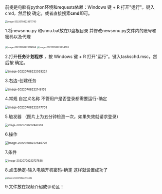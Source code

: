 前提是电脑有python环境和requests依赖：Windows 键 + R 打开"运行"。键入cmd，然后按 确定。或者直接搜索**cmd**即可。

<img src="https://cdn.jsdelivr.net/gh/bean661/images@main/img/202207082236788.png" alt="image-20220708223617740" style="zoom:50%;" />

1.将newsnnu.py 和snnu.bat放在D盘根目录  并修改newsnnu.py文件内的账号和密码以及代理

<img src="https://cdn.jsdelivr.net/gh/bean661/images@main/img/202207082231729.png" alt="image-20220708223119684" style="zoom:50%;" />

<img src="https://cdn.jsdelivr.net/gh/bean661/images@main/img/202207082232632.png" alt="image-20220708223234593" style="zoom:50%;" />

2.打开**任务计划程序** ，按 Windows 键 + R 打开"运行"。键入taskschd.msc，然后按 确定。

<img src="https://cdn.jsdelivr.net/gh/bean661/images@main/img/202207082220291.png" alt="image-20220708222053224" style="zoom: 67%;" />

3.右边-创建任务

<img src="https://cdn.jsdelivr.net/gh/bean661/images@main/img/202207082221230.png" alt="image-20220708222148155" style="zoom:67%;" />

4.常规 自定义名称 不管用户是否登录都需要运行-确定

<img src="https://cdn.jsdelivr.net/gh/bean661/images@main/img/202207082222764.png" alt="image-20220708222247709" style="zoom:67%;" />

5.触发器  （图片上为五分钟检测一次，如果失效就请求登录）

<img src="https://cdn.jsdelivr.net/gh/bean661/images@main/img/202207082224456.png" alt="image-20220708222447383" style="zoom: 60%;" />

6.操作

<img src="https://cdn.jsdelivr.net/gh/bean661/images@main/img/202207082226863.png" alt="image-20220708222645776" style="zoom:67%;" />

7.条件 

<img src="https://cdn.jsdelivr.net/gh/bean661/images@main/img/202207082227905.png" alt="image-20220708222727838" style="zoom:60%;" />

8.点击确定-输入电脑开机密码-确定 这样就设置成功了

<img src="https://cdn.jsdelivr.net/gh/bean661/images@main/img/202207082229523.png" alt="image-20220708222913442" style="zoom: 43%;" />

9.文件放在视频介绍或评论区！